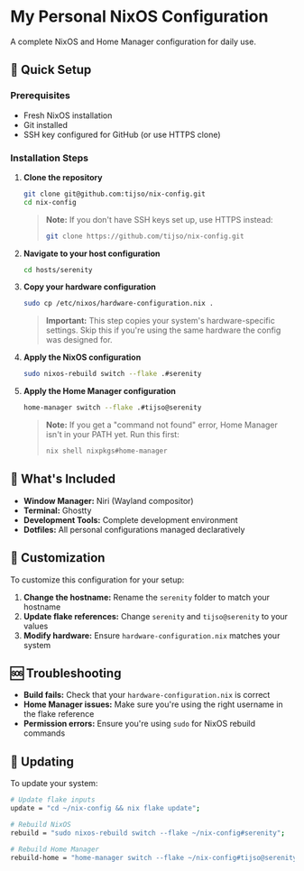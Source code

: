 # My Personal NixOS Configuration

A complete NixOS and Home Manager configuration for daily use.

## 🚀 Quick Setup

### Prerequisites
- Fresh NixOS installation
- Git installed
- SSH key configured for GitHub (or use HTTPS clone)

### Installation Steps

1. **Clone the repository**
   ```bash
   git clone git@github.com:tijso/nix-config.git
   cd nix-config
   ```
   
   > **Note:** If you don't have SSH keys set up, use HTTPS instead:
   > ```bash
   > git clone https://github.com/tijso/nix-config.git
   > ```

2. **Navigate to your host configuration**
   ```bash
   cd hosts/serenity
   ```

3. **Copy your hardware configuration**
   ```bash
   sudo cp /etc/nixos/hardware-configuration.nix .
   ```
   
   > **Important:** This step copies your system's hardware-specific settings. Skip this if you're using the same hardware the config was designed for.

4. **Apply the NixOS configuration**
   ```bash
   sudo nixos-rebuild switch --flake .#serenity
   ```

5. **Apply the Home Manager configuration**
   ```bash
   home-manager switch --flake .#tijso@serenity
   ```
   
   > **Note:** If you get a "command not found" error, Home Manager isn't in your PATH yet. Run this first:
   > ```bash
   > nix shell nixpkgs#home-manager
   > ```

## 🔧 What's Included

- **Window Manager:** Niri (Wayland compositor)
- **Terminal:** Ghostty
- **Development Tools:** Complete development environment
- **Dotfiles:** All personal configurations managed declaratively

## 📝 Customization

To customize this configuration for your setup:

1. **Change the hostname:** Rename the `serenity` folder to match your hostname
2. **Update flake references:** Change `serenity` and `tijso@serenity` to your values
3. **Modify hardware:** Ensure `hardware-configuration.nix` matches your system

## 🆘 Troubleshooting

- **Build fails:** Check that your `hardware-configuration.nix` is correct
- **Home Manager issues:** Make sure you're using the right username in the flake reference
- **Permission errors:** Ensure you're using `sudo` for NixOS rebuild commands

## 🔄 Updating

To update your system:

```bash
# Update flake inputs
update = "cd ~/nix-config && nix flake update";

# Rebuild NixOS
rebuild = "sudo nixos-rebuild switch --flake ~/nix-config#serenity";

# Rebuild Home Manager
rebuild-home = "home-manager switch --flake ~/nix-config#tijso@serenity";
```
